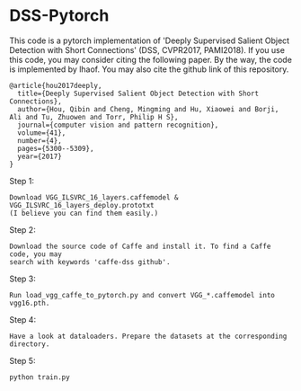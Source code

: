 # DSS-Pytorch

This code is a pytorch implementation of 'Deeply Supervised Salient Object Detection with Short Connections' (DSS, CVPR2017, PAMI2018). If you use this code, you may consider citing the following paper. By the way, the code is implemented by lhaof. You may also cite the github link of this repository.
```
@article{hou2017deeply,
  title={Deeply Supervised Salient Object Detection with Short Connections},
  author={Hou, Qibin and Cheng, Mingming and Hu, Xiaowei and Borji, Ali and Tu, Zhuowen and Torr, Philip H S},
  journal={computer vision and pattern recognition},
  volume={41},
  number={4},
  pages={5300--5309},
  year={2017}
}
```
Step 1:
```
Download VGG_ILSVRC_16_layers.caffemodel & VGG_ILSVRC_16_layers_deploy.prototxt
(I believe you can find them easily.)
```
Step 2:
```
Download the source code of Caffe and install it. To find a Caffe code, you may 
search with keywords 'caffe-dss github'.
```
Step 3:
```
Run load_vgg_caffe_to_pytorch.py and convert VGG_*.caffemodel into vgg16.pth.
```
Step 4:
```
Have a look at dataloaders. Prepare the datasets at the corresponding directory.
```
Step 5:
```
python train.py
```
